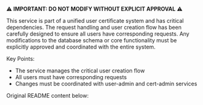 ⚠️ **IMPORTANT: DO NOT MODIFY WITHOUT EXPLICIT APPROVAL** ⚠️

This service is part of a unified user certificate system and has critical dependencies. The request handling and user creation flow has been carefully designed to ensure all users have corresponding requests. Any modifications to the database schema or core functionality must be explicitly approved and coordinated with the entire system.

Key Points:
- The service manages the critical user creation flow
- All users must have corresponding requests
- Changes must be coordinated with user-admin and cert-admin services

Original README content below: 